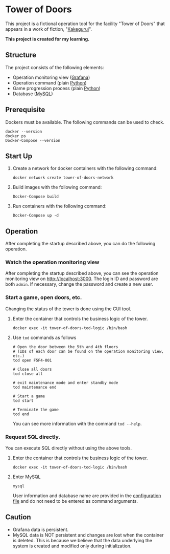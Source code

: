 # Tower of Doors

This project is a fictional operation tool for the facility "Tower of Doors" that appears in a work of fiction, "[Kakegurui](https://ja.wikipedia.org/wiki/%E8%B3%AD%E3%82%B1%E3%82%B0%E3%83%AB%E3%82%A4)".

**This project is created for my learning.**

## Structure

The project consists of the following elements:

- Operation monitoring view ([Grafana](https://grafana.com/))
- Operation command (plain [Python](https://www.python.org/))
- Game progression process (plain [Python](https://www.python.org/))
- Database ([MySQL](https://www.mysql.com/))

## Prerequisite

Dockers must be available. The following commands can be used to check.

```shell
docker --version
docker ps
Docker-Compose --version
```

## Start Up

1. Create a network for docker containers with the following command:

    ```shell
    docker network create tower-of-doors-network

2. Build images with the following command:

    ```shell
    Docker-Compose build 
    ```

3. Run containers with the following command:

    ```shell
    Docker-Compose up -d
    ```

## Operation

After completing the startup described above, you can do the following operation.

### Watch the operation monitoring view

After completing the startup described above, you can see the operation monitoring view on <http://localhost:3000>. The login ID and password are both `admin`. If necessary, change the password and create a new user.

### Start a game, open doors, etc.

Changing the status of the tower is done using the CUI tool.

1. Enter the container that controls the business logic of the tower.

    ```shell
    docker exec -it tower-of-doors-tod-logic /bin/bash
    ```

2. Use `tod` commands as follows

    ```shell
    # Open the door between the 5th and 4th floors
    # (IDs of each door can be found on the operation monitoring view, etc.)
    tod open F5F4-001

    # Close all doors
    tod close all

    # exit maintenance mode and enter standby mode
    tod maintenance end

    # Start a game
    tod start

    # Terminate the game
    tod end
    ```

    You can see more information with the command `tod --help`.

### Request SQL directly.

You can execute SQL directly without using the above tools.

1. Enter the container that controls the business logic of the tower.

    ```shell
    docker exec -it tower-of-doors-tod-logic /bin/bash
    ```

2. Enter MySQL

    ```shell
    mysql
    ```

    User information and database name are provided in the [configuration file](tod-logic/root_my.cnf) and do not need to be entered as command arguments.

## Caution

- Grafana data is persistent.
- MySQL data is NOT persistent and changes are lost when the container is deleted. This is because we believe that the data underlying the system is created and modified only during initialization.
